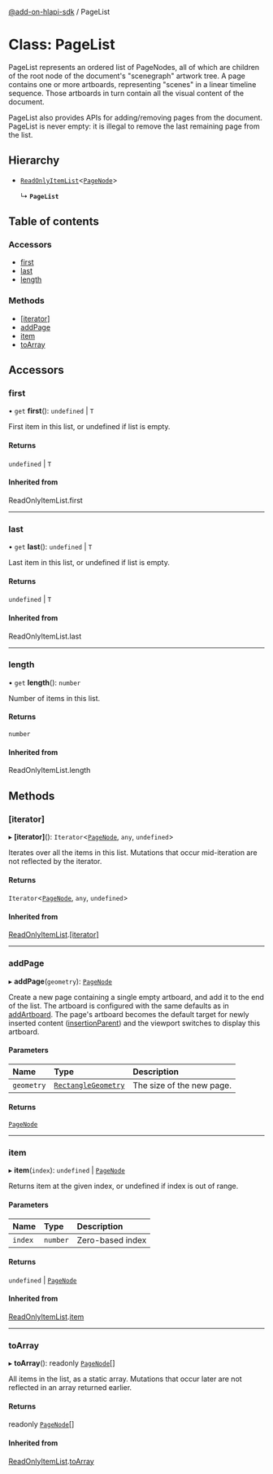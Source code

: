 [@add-on-hlapi-sdk](../overview.md) / PageList

# Class: PageList

PageList represents an ordered list of PageNodes, all of which are children of the root node of the document's "scenegraph"
artwork tree. A page contains one or more artboards, representing "scenes" in a linear timeline sequence. Those artboards
in turn contain all the visual content of the document.

PageList also provides APIs for adding/removing pages from the document. PageList is never empty: it is illegal to
remove the last remaining page from the list.

## Hierarchy

- [`ReadOnlyItemList`](ReadOnlyitem-list.md)<[`PageNode`](page-node.md)\>

  ↳ **`PageList`**

## Table of contents

### Accessors

- [first](page-list.md#first)
- [last](page-list.md#last)
- [length](page-list.md#length)

### Methods

- [[iterator]](page-list.md#[iterator])
- [addPage](page-list.md#addPage)
- [item](page-list.md#item)
- [toArray](page-list.md#toArray)

## Accessors

### <a id="first" name="first"></a> first

• `get` **first**(): `undefined` \| `T`

First item in this list, or undefined if list is empty.

#### Returns

`undefined` \| `T`

#### Inherited from

ReadOnlyItemList.first

___

### <a id="last" name="last"></a> last

• `get` **last**(): `undefined` \| `T`

Last item in this list, or undefined if list is empty.

#### Returns

`undefined` \| `T`

#### Inherited from

ReadOnlyItemList.last

___

### <a id="length" name="length"></a> length

• `get` **length**(): `number`

Number of items in this list.

#### Returns

`number`

#### Inherited from

ReadOnlyItemList.length

## Methods

### <a id="[iterator]" name="[iterator]"></a> [iterator]

▸ **[iterator]**(): `Iterator`<[`PageNode`](page-node.md), `any`, `undefined`\>

Iterates over all the items in this list. Mutations that occur mid-iteration are not reflected by the iterator.

#### Returns

`Iterator`<[`PageNode`](page-node.md), `any`, `undefined`\>

#### Inherited from

[ReadOnlyItemList](ReadOnlyitem-list.md).[[iterator]](ReadOnlyitem-list.md#[iterator])

___

### <a id="addPage" name="addPage"></a> addPage

▸ **addPage**(`geometry`): [`PageNode`](page-node.md)

Create a new page containing a single empty artboard, and add it to the end of the list. The artboard is configured
with the same defaults as in [addArtboard](artboard-list.md#addArtboard). The page's artboard becomes the default target for
newly inserted content ([insertionParent](context.md#insertionParent)) and the viewport switches to display this artboard.

#### Parameters

| Name | Type | Description |
| :------ | :------ | :------ |
| `geometry` | [`RectangleGeometry`](../interfaces/rectangle-geometry.md) | The size of the new page. |

#### Returns

[`PageNode`](page-node.md)

___

### <a id="item" name="item"></a> item

▸ **item**(`index`): `undefined` \| [`PageNode`](page-node.md)

Returns item at the given index, or undefined if index is out of range.

#### Parameters

| Name | Type | Description |
| :------ | :------ | :------ |
| `index` | `number` | Zero-based index |

#### Returns

`undefined` \| [`PageNode`](page-node.md)

#### Inherited from

[ReadOnlyItemList](ReadOnlyitem-list.md).[item](ReadOnlyitem-list.md#item)

___

### <a id="toArray" name="toArray"></a> toArray

▸ **toArray**(): readonly [`PageNode`](page-node.md)[]

All items in the list, as a static array. Mutations that occur later are not reflected in an array returned earlier.

#### Returns

readonly [`PageNode`](page-node.md)[]

#### Inherited from

[ReadOnlyItemList](ReadOnlyitem-list.md).[toArray](ReadOnlyitem-list.md#toArray)
